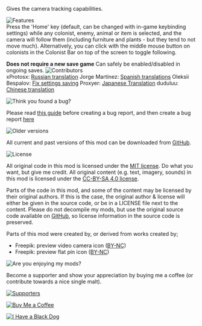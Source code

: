 Gives the camera tracking capabilities. 

![Features](https://banners.karel-kroeze.nl/title/Features.png)  
Press the 'Home' key (default, can be changed with in-game keybinding settings) while any colonist, enemy, animal or item is selected, and the camera will follow them (including furniture and plants - but they tend to not move much). Alternatively, you can click with the middle mouse button on colonists in the Colonist Bar on top of the screen to toggle following.

**Does not require a new save game**
Can safely be enabled/disabled in ongoing saves.
![Contributors](https://banners.karel-kroeze.nl/title/Contributors.png)  
xProtosx: [Russian translation](https://github.com/fluffy-mods/FollowMe/commit/0f8f7b1)
Jorge Martínez: [Spanish translations](https://github.com/fluffy-mods/FollowMe/commit/4e32b03)
Oleksii Bespalov: [Fix settings saving](https://github.com/fluffy-mods/FollowMe/commit/eef73a6)
Proxyer: [Japanese Translation](https://github.com/fluffy-mods/FollowMe/commit/6e9507f)
duduluu: [Chinese translation](https://github.com/fluffy-mods/FollowMe/commit/75a5a6f)


![Think you found a bug?](https://banners.karel-kroeze.nl/title/Think%20you%20found%20a%20bug%3F.png)  

Please read [this guide](http://steamcommunity.com/sharedfiles/filedetails/?id=725234314) before creating a bug report,
and then create a bug report [here](https://github.com/fluffy-mods/FollowMe/issues)

![Older versions](https://banners.karel-kroeze.nl/title/Older%20versions.png)  

All current and past versions of this mod can be downloaded from [GitHub](https://github.com/fluffy-mods/FollowMe/releases).

![License](https://banners.karel-kroeze.nl/title/License.png)  

All original code in this mod is licensed under the [MIT license](https://opensource.org/licenses/MIT). Do what you want, but give me credit.
All original content (e.g. text, imagery, sounds) in this mod is licensed under the [CC-BY-SA 4.0 license](http://creativecommons.org/licenses/by-sa/4.0/).

Parts of the code in this mod, and some of the content may be licensed by their original authors. If this is the case, the original author & license will either be given in the source code, or be in a LICENSE file next to the content. Please do not decompile my mods, but use the original source code available on [GitHub](https://github.com/fluffy-mods/FollowMe/), so license information in the source code is preserved.

Parts of this mod were created by, or derived from works created by;
- Freepik: preview video camera icon ([BY-NC](https://www.freepik.com/))
- Freepik: preview flat pin icon ([BY-NC](https://freepik.com/))


![Are you enjoying my mods?](https://banners.karel-kroeze.nl/title/Are%20you%20enjoying%20my%20mods%3F.png)  

Become a supporter and show your appreciation by buying me a coffee (or contribute towards a nice single malt).

[![Supporters](https://banners.karel-kroeze.nl/donations.png)](https://ko-fi.com/fluffymods)

[![Buy Me a Coffee](https://i.imgur.com/6P7Ap79.gif)](https://ko-fi.com/fluffymods)

[![I Have a Black Dog](https://i.ibb.co/ss59Rwy/New-Project-2.png)](https://www.youtube.com/watch?v=XiCrniLQGYc)
